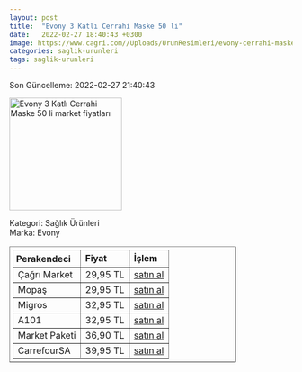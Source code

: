 ```yaml
---
layout: post
title:  "Evony 3 Katlı Cerrahi Maske 50 li"
date:   2022-02-27 18:40:43 +0300
image: https://www.cagri.com//Uploads/UrunResimleri/evony-cerrahi-maske-50-li-2e33.jpg
categories: saglik-urunleri
tags: saglik-urunleri
---
```


Son Güncelleme: 2022-02-27 21:40:43

<img src="https://www.cagri.com//Uploads/UrunResimleri/evony-cerrahi-maske-50-li-2e33.jpg" width="200" alt="Evony 3 Katlı Cerrahi Maske 50 li market fiyatları" />

Kategori: Sağlık Ürünleri
<br />
Marka: Evony

<table border="1" style="padding: 5px;width:80%;">
  <tr>
    <td style="padding: 5px;"><strong>Perakendeci</strong></td>
    <td><strong>Fiyat</strong></td>
    <td><strong>İşlem</strong></td>
  </tr>
  <tr>
              <td>Çağrı Market</td>
              <td>29,95 TL</td>
              <td><a target="_blank" href="https://www.cagri.com/evony-cerrahi-maske-50-li">satın al</a></td>
            </tr><tr>
              <td>Mopaş</td>
              <td>29,95 TL</td>
              <td><a target="_blank" href="https://www.mopas.com.tr/evony-cerrahi-maske-50li/p/857659">satın al</a></td>
            </tr><tr>
              <td>Migros</td>
              <td>32,95 TL</td>
              <td><a target="_blank" href="https://www.migros.com.tr/evony-3-katli-cerrahi-maske-50li-p-1e22e39">satın al</a></td>
            </tr><tr>
              <td>A101</td>
              <td>32,95 TL</td>
              <td><a target="_blank" href="https://www.a101.com.tr/kozmetik-kisisel-bakim/evony-3-katli-yetiskin-maske-50-li-siyah/">satın al</a></td>
            </tr><tr>
              <td>Market Paketi</td>
              <td>36,90 TL</td>
              <td><a target="_blank" href="https://www.marketpaketi.com.tr/evony-cerrahi-maske-yumusak-lastikli-50-adet-3-katli-p-550983">satın al</a></td>
            </tr><tr>
              <td>CarrefourSA</td>
              <td>39,95 TL</td>
              <td><a target="_blank" href="https://www.carrefoursa.com/evony-50-li-telli-3-katli-cerrahi-maske-p-30300198">satın al</a></td>
            </tr>
</table>
